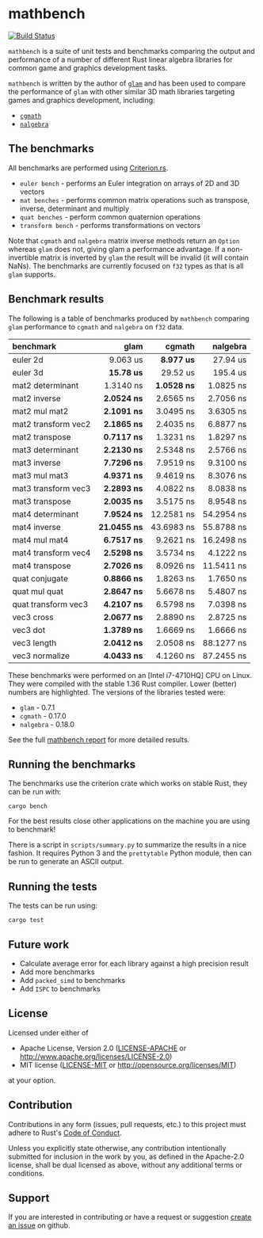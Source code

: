 # mathbench

[![Build Status]][travis-ci]

`mathbench` is a suite of unit tests and benchmarks comparing the output and
performance of a number of different Rust linear algebra libraries for common
game and graphics development tasks.

`mathbench` is written by the author of [`glam`][glam] and has been used to
compare the performance of `glam` with other similar 3D math libraries targeting
games and graphics development, including:

* [`cgmath`][cgmath]
* [`nalgebra`][nalgebra]

## The benchmarks

All benchmarks are performed using [Criterion.rs].

* `euler bench` - performs an Euler integration on arrays of 2D and 3D vectors
* `mat benches` - performs common matrix operations such as transpose, inverse,
  determinant and multiply
* `quat benches` - perform common quaternion operations
* `transform bench` - performs transformations on vectors

Note that `cgmath` and `nalgebra` matrix inverse methods return an `Option`
whereas `glam` does not, giving glam a performance advantage. If a
non-invertible matrix is inverted by `glam` the result will be invalid (it will
contain NaNs). The benchmarks are currently focused on `f32` types as that is
all `glam` supports.

## Benchmark results

The following is a table of benchmarks produced by `mathbench` comparing `glam`
performance to `cgmath` and `nalgebra` on `f32` data.

| benchmark           |         glam   |       cgmath   |     nalgebra   |
|:--------------------|---------------:|---------------:|---------------:|
| euler 2d            |     9.063 us   |   __8.977 us__ |     27.94 us   |
| euler 3d            |   __15.78 us__ |     29.52 us   |     195.4 us   |
| mat2 determinant    |    1.3140 ns   |  __1.0528 ns__ |    1.0825 ns   |
| mat2 inverse        |  __2.0524 ns__ |    2.6565 ns   |    2.7056 ns   |
| mat2 mul mat2       |  __2.1091 ns__ |    3.0495 ns   |    3.6305 ns   |
| mat2 transform vec2 |  __2.1865 ns__ |    2.4035 ns   |    6.8877 ns   |
| mat2 transpose      |  __0.7117 ns__ |    1.3231 ns   |    1.8297 ns   |
| mat3 determinant    |  __2.2130 ns__ |    2.5348 ns   |    2.5766 ns   |
| mat3 inverse        |  __7.7296 ns__ |    7.9519 ns   |    9.3100 ns   |
| mat3 mul mat3       |  __4.9371 ns__ |    9.4619 ns   |    8.3076 ns   |
| mat3 transform vec3 |  __2.2893 ns__ |    4.0822 ns   |    8.0838 ns   |
| mat3 transpose      |  __2.0035 ns__ |    3.5175 ns   |    8.9548 ns   |
| mat4 determinant    |  __7.9524 ns__ |   12.2581 ns   |   54.2954 ns   |
| mat4 inverse        | __21.0455 ns__ |   43.6983 ns   |   55.8788 ns   |
| mat4 mul mat4       |  __6.7517 ns__ |    9.2621 ns   |   16.2498 ns   |
| mat4 transform vec4 |  __2.5298 ns__ |    3.5734 ns   |    4.1222 ns   |
| mat4 transpose      |  __2.7026 ns__ |    8.0926 ns   |   11.5411 ns   |
| quat conjugate      |  __0.8866 ns__ |    1.8263 ns   |    1.7650 ns   |
| quat mul quat       |  __2.8647 ns__ |    5.6678 ns   |    5.4807 ns   |
| quat transform vec3 |  __4.2107 ns__ |    6.5798 ns   |    7.0398 ns   |
| vec3 cross          |  __2.0677 ns__ |    2.8890 ns   |    2.8725 ns   |
| vec3 dot            |  __1.3789 ns__ |    1.6669 ns   |    1.6666 ns   |
| vec3 length         |  __2.0412 ns__ |    2.0508 ns   |   88.1277 ns   |
| vec3 normalize      |  __4.0433 ns__ |    4.1260 ns   |   87.2455 ns   |

These benchmarks were performed on an [Intel i7-4710HQ] CPU on Linux. They were
compiled with the stable 1.36 Rust compiler. Lower (better) numbers are
highlighted. The versions of the libraries tested were:

* `glam` - 0.7.1
* `cgmath` - 0.17.0
* `nalgebra` - 0.18.0

See the full [mathbench report] for more detailed results.

## Running the benchmarks

The benchmarks use the criterion crate which works on stable Rust, they can be
run with:

```
cargo bench
```

For the best results close other applications on the machine you are using to
benchmark!

There is a script in `scripts/summary.py` to summarize the results in a nice
fashion. It requires Python 3 and the `prettytable` Python module, then can
be run to generate an ASCII output.

## Running the tests

The tests can be run using:

```
cargo test
```

## Future work

* Calculate average error for each library against a high precision result
* Add more benchmarks
* Add `packed_simd` to benchmarks
* Add `ISPC` to benchmarks

## License

Licensed under either of

* Apache License, Version 2.0 ([LICENSE-APACHE](LICENSE-APACHE)
  or http://www.apache.org/licenses/LICENSE-2.0)
* MIT license ([LICENSE-MIT](LICENSE-MIT)
  or http://opensource.org/licenses/MIT)

at your option.

## Contribution

Contributions in any form (issues, pull requests, etc.) to this project must
adhere to Rust's [Code of Conduct].

Unless you explicitly state otherwise, any contribution intentionally submitted
for inclusion in the work by you, as defined in the Apache-2.0 license, shall be
dual licensed as above, without any additional terms or conditions.

## Support
If you are interested in contributing or have a request or suggestion
[create an issue] on github.

[Build Status]: https://travis-ci.org/bitshifter/mathbench-rs.svg?branch=master
[travis-ci]: https://travis-ci.org/bitshifter/mathbench-rs
[Criterion.rs]: https://bheisler.github.io/criterion.rs/book/index.html
[glam]: https://github.com/bitshifter/glam-rs
[cgmath]: https://github.com/rustgd/cgmath
[nalgebra]: https://github.com/rustsim/nalgebra
[Criterion.rs]: https://bheisler.github.io/criterion.rs/book/index.html
[Code of Conduct]: https://www.rust-lang.org/en-US/conduct.html
[create an issue]: https://github.com/bitshifter/mathbench-rs/issues
[mathbench report]: https://bitshifter.github.io/mathbench/criterion/report/index.html
